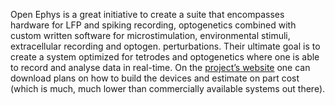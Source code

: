 Open Ephys is a great initiative to create a suite that encompasses hardware for LFP and spiking recording, optogenetics combined with custom written software for microstimulation, environmental stimuli, extracellular recording and optogen. perturbations. Their ultimate goal is to create a system optimized for tetrodes and optogenetics where one is able to record and analyse data in real-time. On the [project’s website](http://www.open-ephys.org/) one can download plans on how to build the devices and estimate on part cost (which is much, much lower than commercially available systems out there).
